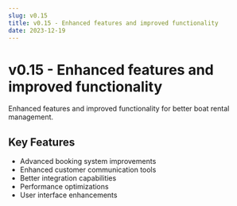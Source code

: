 ```yaml
---
slug: v0.15
title: v0.15 - Enhanced features and improved functionality
date: 2023-12-19
---
```


# v0.15 - Enhanced features and improved functionality

Enhanced features and improved functionality for better boat rental management.

## Key Features

- Advanced booking system improvements
- Enhanced customer communication tools
- Better integration capabilities
- Performance optimizations
- User interface enhancements
